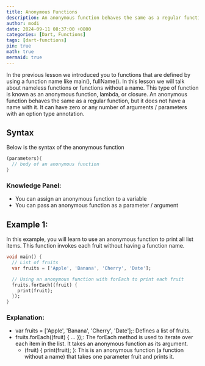 ```yaml
---
title: Anonymous Functions
description: An anonymous function behaves the same as a regular function, but it does not have a name with it.
author: modi
date: 2024-09-11 08:37:00 +0800
categories: [Dart, Functions]
tags: [dart-functions]
pin: true
math: true
mermaid: true
---
```


In the previous lesson we introduced you to functions that are defined by using a function name like main(), fullName(). In this lesson we will talk about nameless functions or functions without a name. This type of function is known as an anonymous function, lambda, or closure. An anonymous function behaves the same as a regular function, but it does not have a name with it. It can have zero or any number of arguments / parameters with an option type annotation.

## Syntax 
Below is the syntax of the anonymous function

```dart
(parameters){
  // body of an anonymous function
}
```

### Knowledge Panel:
- You can assign an anonymous function to a variable
- You can pass an anonymous function as a parameter / argument


## Example 1:

In this example, you will learn to use an anonymous function to print all list items. This function invokes each fruit without having a function name.

```dart
void main() {
  // List of fruits
  var fruits = ['Apple', 'Banana', 'Cherry', 'Date'];

  // Using an anonymous function with forEach to print each fruit
  fruits.forEach((fruit) {
    print(fruit);
  });
}
```

### Explanation:
- var fruits = ['Apple', 'Banana', 'Cherry', 'Date'];: Defines a list of fruits.
- fruits.forEach((fruit) { ... });: The forEach method is used to iterate over each item in the list. It takes an anonymous function as its argument.
   - (fruit) { print(fruit); }: This is an anonymous function (a function without a name) that takes one parameter fruit and prints it.
